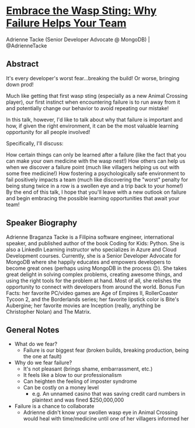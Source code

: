 # [Embrace the Wasp Sting: Why Failure Helps Your Team](https://desertedisland.club/agenda/#adriennetacke)

Adrienne Tacke (Senior Developer Advocate @ MongoDB) | @AdrienneTacke

## Abstract

It's every developer's worst fear…breaking the build! Or worse, bringing down prod!

Much like getting that first wasp sting (especially as a new Animal Crossing player), our first instinct when encountering failure is to run away from it and potentially change our behavior to avoid repeating our mistake!

In this talk, however, I'd like to talk about why that failure is important and how, if given the right environment, it can be the most valuable learning opportunity for all people involved!

Specifically, I'll discuss:

How certain things can only be learned after a failure (like the fact that you can make your own medicine with the wasp nest!)
How others can help us when we discover a failure point (much like villagers helping us out with some free medicine!)
How fostering a psychologically safe environment to fail positively impacts a team (much like discovering the "worst" penalty for being stung twice in a row is a swollen eye and a trip back to your home!)
By the end of this talk, I hope that you'll leave with a new outlook on failure and begin embracing the possible learning opportunities that await your team!

## Speaker Biography

Adrienne Braganza Tacke is a Filipina software engineer, international speaker, and published author of the book Coding for Kids: Python. She is also a LinkedIn Learning instructor who specializes in Azure and Cloud Development courses. Currently, she is a Senior Developer Advocate for MongoDB where she happily educates and empowers developers to become great ones (perhaps using MongoDB in the process 😉). She takes great delight in solving complex problems, creating awesome things, and using the right tools for the problem at hand. Most of all, she relishes the opportunity to connect with developers from around the world. Bonus Fun Facts: her favorite PC/video games are Age of Empires II, RollerCoaster Tycoon 2, and the Borderlands series; her favorite lipstick color is Bite's Aubergine; her favorite movies are Inception (really, anything be Christopher Nolan) and The Matrix.

## General Notes

- What do we fear?
	- Failure is our biggest fear (broken builds, breaking production, being the one at fault)
- Why do we fear failure?
	- It's not pleasant (brings shame, embarrassment, etc.)
	- It feels like a blow to our professionalism
	- Can heighten the feeling of imposter syndrome
	- Can be costly on a money level
		- e.g. An unnamed casino that was saving credit card numbers in plaintext and was fined $250,000,000
- Failure is a chance to collaborate
	- Adrienne didn't know your swollen wasp eye in Animal Crossing would heal with time/medicine until one of her villagers informed her
